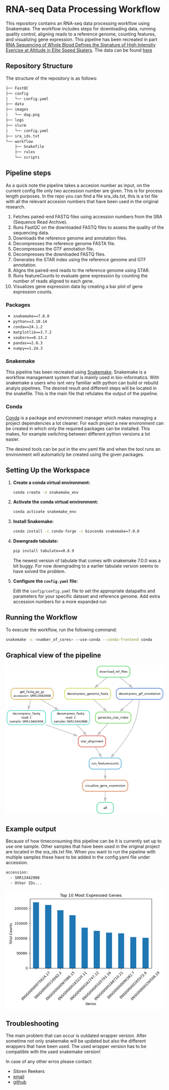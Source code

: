 # RNA-seq Data Processing Workflow

This repository contains an RNA-seq data processing workflow using Snakemake. The workflow includes steps for downloading data, running quality control, aligning reads to a reference genome, counting features, and visualizing gene expression. This pipeline has been recreated in part [RNA Sequencing of Whole Blood Defines the Signature of High Intensity Exercise at Altitude in Elite Speed Skaters](https://www.mdpi.com/2073-4425/13/4/574). The data can be found [here](https://www.ncbi.nlm.nih.gov/geo/query/acc.cgi?acc=GSE164890)

## Repository Structure

The structure of the repository is as follows:

```sh
├── FastQC
├── config
│   └── config.yaml
├── data
├── images
│   └── dag.png
├── logs
├── slurm
│   └── config.yaml
├── sra_ids.txt
└── workflow
    ├── Snakefile
    ├── rules
    └── scripts
```


## Pipeline steps

As a quick note the pipeline takes a accesion number as input, on the current config file only two accession number are given. This is for process length purposes. In the repo you can find a file sra_ids.txt, this is a txt file with all the relevant accesion numbers that have been used in the original research.

1. Fetches paired-end FASTQ files using accession numbers from the SRA (Sequence Read Archive).
2. Runs FastQC on the downloaded FASTQ files to assess the quality of the sequencing data.
3. Downloads the reference genome and annotation files.
4. Decompresses the reference genome FASTA file.
5. Decompresses the GTF annotation file.
6. Decompresses the downloaded FASTQ files.
7. Generates the STAR index using the reference genome and GTF annotation.
8. Aligns the paired-end reads to the reference genome using STAR.
9. Runs featureCounts to evaluate gene expression by counting the number of reads aligned to each gene.
10. Visualizes gene expression data by creating a bar plot of gene expression counts.

### Packages
- `snakemake==7.0.0`
- `python==3.10.14`
- `conda==24.1.2`
- `matplotlib==3.7.2`
- `seaborn==0.13.2`
- `pandas==2.0.3`
- `numpy==1.24.3`

### Snakemake
This pipeline has been recreated using [Snakemake](https://snakemake.github.io/). Snakemake is a workflow management system that is mainly used in bio-informatics. With snakemake a users who isnt very familiar with python can build or rebuild analyis pipelines. The desired result and different steps will be located in the snakefile. This is the main file that refulates the output of the pipeline.

### Conda
[Conda](https://docs.conda.io/en/latest/) is a package and environment manager which makes managing a project dependencies a lot cleaner. For each project a new environment can be created in which only the required packages can be installed. This makes, for example switching between different python versions a lot easier.

The desired tools can be put in the env.yaml file and when the tool runs an environment will automaticly be created using the given packages.

## Setting Up the Workspace

1. **Create a conda virtual environment:**

    ```sh
    conda create -n snakemake_env
    ```

2. **Activate the conda virtual environment:**
   
    ```sh
    conda activate snakemake_env
    ``` 

3. **Install Snakemake:**

    ```sh
    conda install -c conda-forge -c bioconda snakemake=7.0.0
    ```

4. **Downgrade tabulate:**

    ```sh
    pip install tabulate==0.8.9
    ```

    The newest version of tabulate that comes with snakemake 7.0.0 was a bit buggy. For now downgrading to a earlier tabulate version seems to have solved the problem.
    
5. **Configure the `config.yaml` file:**

    Edit the `config/config.yaml` file to set the appropriate datapaths and parameters for your specific dataset and reference genome.
    Add extra accession numbers for a more expanded run

## Running the Workflow
To execute the workflow, run the following command:

```sh
snakemake -c <number_of_cores> --use-conda --conda-frontend conda
```
## Graphical view of the pipeline
![Workflow DAG](dag.png)

## Example output
Because of how timeconsuming this pipeline can be it is currently set up to use one sample. Other samples that have been used in the original project are located in the sra_ids.txt file. When you want to run the pipeline with multiple samples these have to be added in the config.yaml file under accession.

```sh
accession: 
  - SRR13442908
  - Other IDs...
```

![Gene expression barplot](plots/gene_expression_barplot.png)

## Troubleshooting

The main problem that can occur is outdated wrapper version. After sometime not only snakemake will be updated but also the different wrappers that have been used. The used wrapper version has to be compatible with the used snakemake version!

In case of any other erros please contact:
- Sibren Reekers
- [email](mailto:sibrenreekers@gmail.com)
- [github](https://github.com/SibrenReekers)




